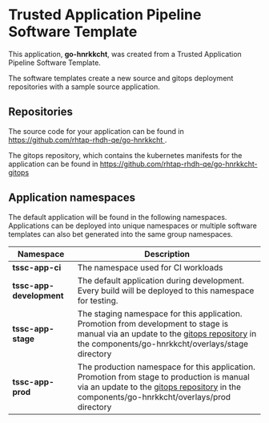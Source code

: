 # Trusted Application Pipeline Software Template

This application, **go-hnrkkcht**, was created from a Trusted Application Pipeline Software Template.

The software templates create a new source and gitops deployment repositories with a sample source application. 

## Repositories

The source code for your application can be found in [https://github.com/rhtap-rhdh-qe/go-hnrkkcht ](https://github.com/rhtap-rhdh-qe/go-hnrkkcht ).
 
The gitops repository, which contains the kubernetes manifests for the application can be found in 
[https://github.com/rhtap-rhdh-qe/go-hnrkkcht-gitops ](https://github.com/rhtap-rhdh-qe/go-hnrkkcht-gitops ) 

## Application namespaces 

The default application will be found in the following namespaces. Applications can be deployed into unique namespaces or multiple software templates can also bet generated into the same group namespaces.  

|  Namespace   |  Description   |  
| -------- | -------- |
| **tssc-app-ci** | The namespace used for CI workloads |
| **tssc-app-development** | The default application during development. Every build will be deployed to this namespace for testing. |
| **tssc-app-stage** | The staging namespace for this application. Promotion from development to stage is manual via an update to the [gitops repository](https://github.com/rhtap-rhdh-qe/go-hnrkkcht-gitops ) in the components/go-hnrkkcht/overlays/stage directory |
| **tssc-app-prod** | The production namespace for this application. Promotion from stage to production is manual via an update to the [gitops repository](https://github.com/rhtap-rhdh-qe/go-hnrkkcht-gitops ) in the components/go-hnrkkcht/overlays/prod directory |